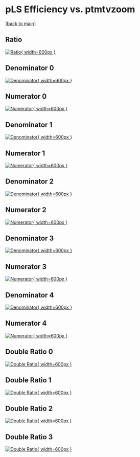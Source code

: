 # pLS Efficiency vs. ptmtvzoom

[[back to main](./)]



## Ratio

[![Ratio](../mtv/var/pLS_xtr_321_-1_eff_ptmtvzoom.png){ width=600px }](../mtv/var/pLS_xtr_321_-1_eff_ptmtvzoom.pdf)

## Denominator 0

[![Denominator](../mtv/den/pLS_xtr_321_-1_eff_ptmtvzoom_den0.png){ width=600px }](../mtv/den/pLS_xtr_321_-1_eff_ptmtvzoom_den0.pdf)

## Numerator 0

[![Numerator](../mtv/num/pLS_xtr_321_-1_eff_ptmtvzoom_num0.png){ width=600px }](../mtv/num/pLS_xtr_321_-1_eff_ptmtvzoom_num0.pdf)

## Denominator 1

[![Denominator](../mtv/den/pLS_xtr_321_-1_eff_ptmtvzoom_den1.png){ width=600px }](../mtv/den/pLS_xtr_321_-1_eff_ptmtvzoom_den1.pdf)

## Numerator 1

[![Numerator](../mtv/num/pLS_xtr_321_-1_eff_ptmtvzoom_num1.png){ width=600px }](../mtv/num/pLS_xtr_321_-1_eff_ptmtvzoom_num1.pdf)

## Denominator 2

[![Denominator](../mtv/den/pLS_xtr_321_-1_eff_ptmtvzoom_den2.png){ width=600px }](../mtv/den/pLS_xtr_321_-1_eff_ptmtvzoom_den2.pdf)

## Numerator 2

[![Numerator](../mtv/num/pLS_xtr_321_-1_eff_ptmtvzoom_num2.png){ width=600px }](../mtv/num/pLS_xtr_321_-1_eff_ptmtvzoom_num2.pdf)

## Denominator 3

[![Denominator](../mtv/den/pLS_xtr_321_-1_eff_ptmtvzoom_den3.png){ width=600px }](../mtv/den/pLS_xtr_321_-1_eff_ptmtvzoom_den3.pdf)

## Numerator 3

[![Numerator](../mtv/num/pLS_xtr_321_-1_eff_ptmtvzoom_num3.png){ width=600px }](../mtv/num/pLS_xtr_321_-1_eff_ptmtvzoom_num3.pdf)

## Denominator 4

[![Denominator](../mtv/den/pLS_xtr_321_-1_eff_ptmtvzoom_den4.png){ width=600px }](../mtv/den/pLS_xtr_321_-1_eff_ptmtvzoom_den4.pdf)

## Numerator 4

[![Numerator](../mtv/num/pLS_xtr_321_-1_eff_ptmtvzoom_num4.png){ width=600px }](../mtv/num/pLS_xtr_321_-1_eff_ptmtvzoom_num4.pdf)

## Double Ratio 0

[![Double Ratio](../mtv/ratio/pLS_xtr_321_-1_eff_ptmtvzoom_ratio0.png){ width=600px }](../mtv/ratio/pLS_xtr_321_-1_eff_ptmtvzoom_ratio0.pdf)

## Double Ratio 1

[![Double Ratio](../mtv/ratio/pLS_xtr_321_-1_eff_ptmtvzoom_ratio1.png){ width=600px }](../mtv/ratio/pLS_xtr_321_-1_eff_ptmtvzoom_ratio1.pdf)

## Double Ratio 2

[![Double Ratio](../mtv/ratio/pLS_xtr_321_-1_eff_ptmtvzoom_ratio2.png){ width=600px }](../mtv/ratio/pLS_xtr_321_-1_eff_ptmtvzoom_ratio2.pdf)

## Double Ratio 3

[![Double Ratio](../mtv/ratio/pLS_xtr_321_-1_eff_ptmtvzoom_ratio3.png){ width=600px }](../mtv/ratio/pLS_xtr_321_-1_eff_ptmtvzoom_ratio3.pdf)

